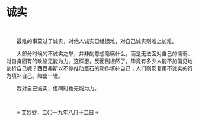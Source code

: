 # 诚实

&emsp;&emsp;

&emsp;&emsp;最难的事莫过于诚实，对他人诚实已经很难，对自己诚实则难上加难。

&emsp;&emsp;大部分时候的不诚实之举，并非刻意想隐瞒什么，而是无法面对自己的懦弱、对自身固有的缺陷无能为力。这样想，反而倒坦然了，毕竟有多少人能不加偏见地剖析自己呢？西西弗斯以不停推动巨石的动作填补自己；人们则反复用不诚实的行为填补自己。如出一辙。

&emsp;&emsp;我对自己诚实，但同时也无能为力。

&emsp;&emsp;

&emsp;&emsp;※ 艾妙妙，二〇一九年八月十二日 ※